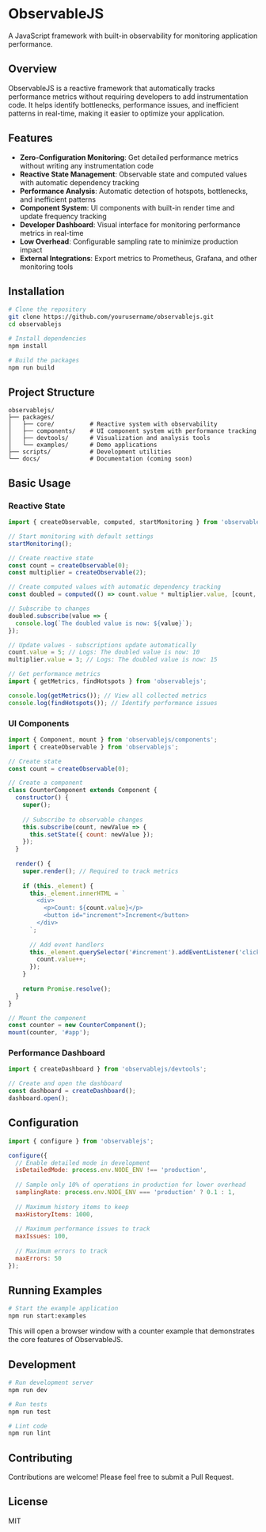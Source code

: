 # ObservableJS

A JavaScript framework with built-in observability for monitoring application performance.

## Overview

ObservableJS is a reactive framework that automatically tracks performance metrics without requiring developers to add instrumentation code. It helps identify bottlenecks, performance issues, and inefficient patterns in real-time, making it easier to optimize your application.

## Features

- **Zero-Configuration Monitoring**: Get detailed performance metrics without writing any instrumentation code
- **Reactive State Management**: Observable state and computed values with automatic dependency tracking
- **Performance Analysis**: Automatic detection of hotspots, bottlenecks, and inefficient patterns
- **Component System**: UI components with built-in render time and update frequency tracking
- **Developer Dashboard**: Visual interface for monitoring performance metrics in real-time
- **Low Overhead**: Configurable sampling rate to minimize production impact
- **External Integrations**: Export metrics to Prometheus, Grafana, and other monitoring tools

## Installation

```bash
# Clone the repository
git clone https://github.com/yourusername/observablejs.git
cd observablejs

# Install dependencies
npm install

# Build the packages
npm run build
```

## Project Structure

```
observablejs/
├── packages/
│   ├── core/          # Reactive system with observability
│   ├── components/    # UI component system with performance tracking
│   ├── devtools/      # Visualization and analysis tools
│   └── examples/      # Demo applications
├── scripts/           # Development utilities
└── docs/              # Documentation (coming soon)
```

## Basic Usage

### Reactive State

```javascript
import { createObservable, computed, startMonitoring } from 'observablejs';

// Start monitoring with default settings
startMonitoring();

// Create reactive state
const count = createObservable(0);
const multiplier = createObservable(2);

// Create computed values with automatic dependency tracking
const doubled = computed(() => count.value * multiplier.value, [count, multiplier]);

// Subscribe to changes
doubled.subscribe(value => {
  console.log(`The doubled value is now: ${value}`);
});

// Update values - subscriptions update automatically
count.value = 5; // Logs: The doubled value is now: 10
multiplier.value = 3; // Logs: The doubled value is now: 15

// Get performance metrics
import { getMetrics, findHotspots } from 'observablejs';

console.log(getMetrics()); // View all collected metrics
console.log(findHotspots()); // Identify performance issues
```

### UI Components

```javascript
import { Component, mount } from 'observablejs/components';
import { createObservable } from 'observablejs';

// Create state
const count = createObservable(0);

// Create a component
class CounterComponent extends Component {
  constructor() {
    super();
    
    // Subscribe to observable changes
    this.subscribe(count, newValue => {
      this.setState({ count: newValue });
    });
  }
  
  render() {
    super.render(); // Required to track metrics
    
    if (this._element) {
      this._element.innerHTML = `
        <div>
          <p>Count: ${count.value}</p>
          <button id="increment">Increment</button>
        </div>
      `;
      
      // Add event handlers
      this._element.querySelector('#increment').addEventListener('click', () => {
        count.value++;
      });
    }
    
    return Promise.resolve();
  }
}

// Mount the component
const counter = new CounterComponent();
mount(counter, '#app');
```

### Performance Dashboard

```javascript
import { createDashboard } from 'observablejs/devtools';

// Create and open the dashboard
const dashboard = createDashboard();
dashboard.open();
```

## Configuration

```javascript
import { configure } from 'observablejs';

configure({
  // Enable detailed mode in development
  isDetailedMode: process.env.NODE_ENV !== 'production',
  
  // Sample only 10% of operations in production for lower overhead
  samplingRate: process.env.NODE_ENV === 'production' ? 0.1 : 1,
  
  // Maximum history items to keep
  maxHistoryItems: 1000,
  
  // Maximum performance issues to track
  maxIssues: 100,
  
  // Maximum errors to track
  maxErrors: 50
});
```

## Running Examples

```bash
# Start the example application
npm run start:examples
```

This will open a browser window with a counter example that demonstrates the core features of ObservableJS.

## Development

```bash
# Run development server
npm run dev

# Run tests
npm run test

# Lint code
npm run lint
```

## Contributing

Contributions are welcome! Please feel free to submit a Pull Request.

## License

MIT